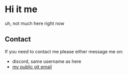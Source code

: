 # Hi it me

uh, not much here right now


## Contact

If you need to contact me please either message me on:
* discord, same username as here
* [my public git email](mailto:git@miawgogo.me)
